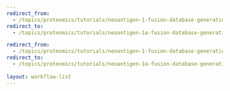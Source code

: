 ```yaml
---
redirect_from:
  - /topics/proteomics/tutorials/neoantigen-1-fusion-database-generation/workflows/main_workflow.html
redirect_to:
  - /topics/proteomics/tutorials/neoantigen-1a-fusion-database-generation/workflows/main_workflow.ga

redirect_from:
  - /topics/proteomics/tutorials/neoantigen-1-fusion-database-generation/workflows/index.html
redirect_to:
  - /topics/proteomics/tutorials/neoantigen-1a-fusion-database-generation/workflows/index.md
 
layout: workflow-list
---
```

